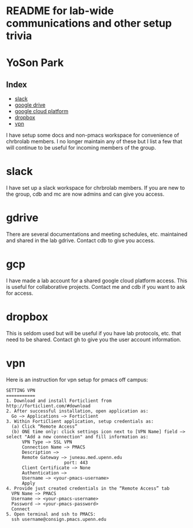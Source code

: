 
# README for lab-wide communications and other setup trivia
# YoSon Park



## Index

<!--ts-->

* [slack](#slack)
* [google drive](#gdrive)
* [google cloud platform](#gcp)
* [dropbox](#dropbox)
* [vpn](#vpn)

<!--te-->


I have setup some docs and non-pmacs workspace for convenience of chrbrolab members. I no longer maintain any of these but I list a few that will continue to be useful for incoming members of the group.



# slack

I have set up a slack workspace for chrbrolab members. If you are new to the group, cdb and mc are now admins and can give you access.




# gdrive

There are several documentations and meeting schedules, etc. maintained and shared in the lab gdrive. Contact cdb to give you access. 



# gcp

I have made a lab account for a shared google cloud platform access. This is useful for collaborative projects. Contact me and cdb if you want to ask for access.




# dropbox

This is seldom used but will be useful if you have lab protocols, etc. that need to be shared. Contact gh to give you the user account information.





# vpn

Here is an instruction for vpn setup for pmacs off campus:

```
SETTING VPN
===========
1. Download and install Forticlient from http://forticlient.com/#download
2. After successful installation, open application as:
  Go —> Applications —> Forticlient
3. Within FortiClient application, setup credentials as:
  (a) Click “Remote Access”
  (b) ONE time only: click settings icon next to [VPN Name] field —> select "Add a new connection" and fill information as:
      VPN Type —> SSL VPN
      Connection Name —> PMACS
      Description —>
      Remote Gateway —> juneau.med.upenn.edu
                      port: 443
      Client Certificate —> None
      Authentication —>
      Username —> <your-pmacs-username>
      Apply
4. Provide just created credentials in the “Remote Access” tab
  VPN Name —> PMACS
  Username —> <your-pmacs-username>
  Password —> <your-pmacs-password>
  Connect
5. Open terminal and ssh to PMACS:
  ssh username@consign.pmacs.upenn.edu
```

